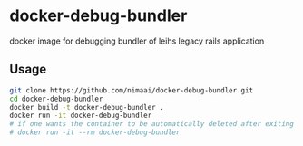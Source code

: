 # docker-debug-bundler
docker image for debugging bundler of leihs legacy rails application

## Usage

```bash
git clone https://github.com/nimaai/docker-debug-bundler.git
cd docker-debug-bundler
docker build -t docker-debug-bundler .
docker run -it docker-debug-bundler
# if one wants the container to be automatically deleted after exiting the docker shell
# docker run -it --rm docker-debug-bundler
```
